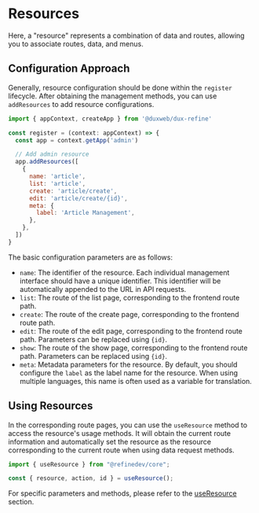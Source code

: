 # Resources

Here, a "resource" represents a combination of data and routes, allowing you to associate routes, data, and menus.

## Configuration Approach

Generally, resource configuration should be done within the `register` lifecycle. After obtaining the management methods, you can use `addResources` to add resource configurations.

```js
import { appContext, createApp } from '@duxweb/dux-refine'

const register = (context: appContext) => {
  const app = context.getApp('admin')

  // Add admin resource
  app.addResources([
    {
      name: 'article',
      list: 'article',
      create: 'article/create',
      edit: 'article/create/{id}',
      meta: {
        label: 'Article Management',
      },
    },
  ])
}
```

The basic configuration parameters are as follows:

- `name`: The identifier of the resource. Each individual management interface should have a unique identifier. This identifier will be automatically appended to the URL in API requests.
- `list`: The route of the list page, corresponding to the frontend route path.
- `create`: The route of the create page, corresponding to the frontend route path.
- `edit`: The route of the edit page, corresponding to the frontend route path. Parameters can be replaced using `{id}`.
- `show`: The route of the show page, corresponding to the frontend route path. Parameters can be replaced using `{id}`.
- `meta`: Metadata parameters for the resource. By default, you should configure the `label` as the label name for the resource. When using multiple languages, this name is often used as a variable for translation.

## Using Resources

In the corresponding route pages, you can use the `useResource` method to access the resource's usage methods. It will obtain the current route information and automatically set the resource as the resource corresponding to the current route when using data request methods.

```jsx
import { useResource } from "@refinedev/core";

const { resource, action, id } = useResource();
```

For specific parameters and methods, please refer to the [useResource](https://refine.dev/docs/api-reference/core/hooks/resource/useResource/#basic-usage) section.